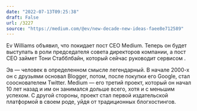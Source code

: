 ```yaml
---
date: "2022-07-13T09:25:38"
draft: False
url: /3227
source: "https://medium.com/@ev/new-decade-new-ideas-faee8e712589"
---
```


Ev Williams объявил, что покидает пост CEO Medium. Теперь он будет выступать в роли председателя совета директоров компании, а пост CEO займет Тони Стабблбайн, который сейчас руководит сервисом . 

Эв — человек в определенном смысле легендарный. В начале 2000-х он с друзьями основал Blogger, потом, после покупки его Google, стал сооснователем Twitter. Medium — его третий проект, который он начал 10 лет назад и им он занимался дольше всего, хотя и с меньшим успехом. С другой стороны, проект стал первой издательской платформой в своем роде, уйдя от традиционных блогхостингов.
